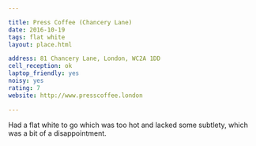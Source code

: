 ```yaml
---

title: Press Coffee (Chancery Lane)
date: 2016-10-19
tags: flat white
layout: place.html

address: 81 Chancery Lane, London, WC2A 1DD
cell_reception: ok
laptop_friendly: yes
noisy: yes
rating: 7
website: http://www.presscoffee.london

---
```


Had a flat white to go which was too hot and lacked some subtlety, which was a bit of a disappointment.
